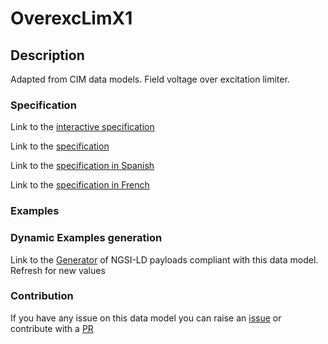 # OverexcLimX1

## Description 

Adapted from CIM data models. Field voltage over excitation limiter.
### Specification

Link to the [interactive specification](https://swagger.lab.fiware.org/?url=https://smart-data-models.github.io/dataModel.EnergyCIM/OverexcLimX1/swagger.yaml)

Link to the [specification](https://smart-data-models.github.io/dataModel.EnergyCIM/OverexcLimX1/doc/spec.md)

Link to the [specification in Spanish](https://smart-data-models.github.io/dataModel.EnergyCIM/OverexcLimX1/doc/spec_ES.md)

Link to the [specification in French](https://smart-data-models.github.io/dataModel.EnergyCIM/OverexcLimX1/doc/spec_FR.md)
### Examples
### Dynamic Examples generation

Link to the [Generator](https://smartdatamodels.org/extra/ngsi-ld_generator_v0.91.php?schemaUrl=https://raw.githubusercontent.com/smart-data-models/dataModel.EnergyCIM/master/OverexcLimX1/schema.json&email=info@smartdatamodels.org) of NGSI-LD payloads compliant with this data model. Refresh for new values
### Contribution

 If you have any issue on this data model you can raise an [issue](https://github.com/smart-data-models/dataModel.EnergyCIM/issues)  or contribute with a [PR](https://github.com/smart-data-models/dataModel.EnergyCIM/pulls)